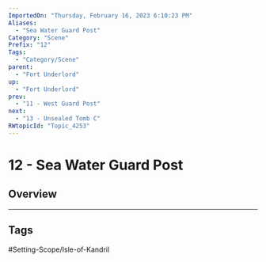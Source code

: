 ```yaml
---
ImportedOn: "Thursday, February 16, 2023 6:10:23 PM"
Aliases:
  - "Sea Water Guard Post"
Category: "Scene"
Prefix: "12"
Tags:
  - "Category/Scene"
parent:
  - "Fort Underlord"
up:
  - "Fort Underlord"
prev:
  - "11 - West Guard Post"
next:
  - "13 - Unsealed Tomb C"
RWtopicId: "Topic_4253"
---
```

# 12 - Sea Water Guard Post
## Overview

---
## Tags
#Setting-Scope/Isle-of-Kandril

